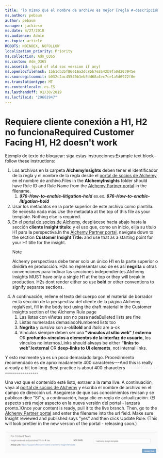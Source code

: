 ```yaml
---
title: 'lo mismo que el nombre de archivo es mejor [regla #-descripción]'
ms.author: pebaum
author: pebaum
manager: jackiesm
ms.date: 4/27/2018
ms.audience: Admin
ms.topic: article
ROBOTS: NOINDEX, NOFOLLOW
localization_priority: Priority
ms.collection: Adm_O365
ms.custom: Adm_O365
ms.assetid: (guid of old soc version if any)
ms.openlocfilehash: 1bb1cb35f06e16a2dc85b7e2642b9fa0d203945e
ms.sourcegitcommit: b032c2ac45540b1eb5dd68a4ec7ce1a5d6922f0e
ms.translationtype: MT
ms.contentlocale: es-ES
ms.lasthandoff: 01/30/2019
ms.locfileid: "29662947"
---
```

# <a name="required-customer-facing-h1-h2-doesnt-work"></a><span data-ttu-id="94803-102">Requiere cliente conexión a H1, H2 no funciona</span><span class="sxs-lookup"><span data-stu-id="94803-102">Required Customer Facing H1, H2 doesn't work</span></span>
<span data-ttu-id="94803-103">Ejemplo de texto de bloquear: siga estas instrucciones:</span><span class="sxs-lookup"><span data-stu-id="94803-103">Example text block - follow these instructions:</span></span>

1. <span data-ttu-id="94803-104">Los archivos en la carpeta **AlchemyInsights** deben tener el identificador de la regla y el nombre de la regla desde el [portal de socios de Alchemy](https://alchemyportal.azurewebsites.net) en el nombre de archivo.</span><span class="sxs-lookup"><span data-stu-id="94803-104">Files in the **AlchemyInsights** folder should have Rule ID and Rule Name from the [Alchemy Partner portal](https://alchemyportal.azurewebsites.net) in the filename.</span></span>
    1. <span data-ttu-id="94803-p101">***976-How-to-enable-litigation-hold*** ex.</span><span class="sxs-lookup"><span data-stu-id="94803-p101">ex. ***976-How-to-enable-litigation-hold***</span></span>
1. <span data-ttu-id="94803-p102">Usar los metadatos en la parte superior de este archivo como plantilla. Se necesita nada más.</span><span class="sxs-lookup"><span data-stu-id="94803-p102">Use the metadata at the top of this file as your template. Nothing else is required.</span></span>
1. <span data-ttu-id="94803-109">En el [portal de socios de Alchemy](https://alchemyportal.azurewebsites.net), desplácese hacia abajo hasta la sección **cliente Insight título:** y el uso que, como un inicio, elija su título H1 para la perspectiva.</span><span class="sxs-lookup"><span data-stu-id="94803-109">In the [Alchemy Partner portal](https://alchemyportal.azurewebsites.net), navigate down to the section **Customer Insight Title:** and use that as a starting point for your H1 title for the insight.</span></span> 
    > [!NOTE]
    > <span data-ttu-id="94803-p103">Alchemy perspectivas debe tener solo un único H1 en la parte superior o dividirá en producción. H2s no representar uso de es así **negrita** u otras convenciones para indicar las secciones independientes.</span><span class="sxs-lookup"><span data-stu-id="94803-p103">Alchemy Insights MUST have only a single H1 at the top or they will break in production. H2s dont render either so use **bold** or other conventions to signify separate sections.</span></span>
1. <span data-ttu-id="94803-112">A continuación, rellene el texto del cuerpo con el material de borrador en la sección de la perspectiva del cliente de la página Alchemy regla</span><span class="sxs-lookup"><span data-stu-id="94803-112">Next, fill in the body text using the draft material in the Customer Insights section of the Alchemy Rule page</span></span>
    1. <span data-ttu-id="94803-113">Las listas con viñetas son no pasa nada</span><span class="sxs-lookup"><span data-stu-id="94803-113">Bulleted lists are fine</span></span>
    1. <span data-ttu-id="94803-114">Listas numeradas demasiado</span><span class="sxs-lookup"><span data-stu-id="94803-114">Numbered lists too</span></span>
    1. <span data-ttu-id="94803-115">**Negrita** y *cursiva* son a-ok</span><span class="sxs-lookup"><span data-stu-id="94803-115">**Bold** and *italic* are a-ok</span></span>
    1. <span data-ttu-id="94803-116">Vínculos siempre deben ser una **"vínculos al sitio web" / externo** OR **profundo-vínculos a elementos de la interfaz de usuario**, los vínculos no internos.</span><span class="sxs-lookup"><span data-stu-id="94803-116">Links should always be either **"links to web"/external** OR **deep-links to UI elements**, not internal links.</span></span>

<span data-ttu-id="94803-p104">Y esto realmente ya es un poco demasiado largo. Procedimiento recomendado es de aproximadamente 400 caracteres---</span><span class="sxs-lookup"><span data-stu-id="94803-p104">And this is really already a bit too long. Best practice is about 400 characters ---------------------------------</span></span>

<span data-ttu-id="94803-p105">Una vez que el contenido esté listo, extraer a la rama live. A continuación, vaya al [portal de socios de Alchemy](https://alchemyportal.azurewebsites.net) y escriba el nombre de archivo en el campo de dirección url. Asegúrese de que sus conocimientos revisan y se publican dice "Sí" y, a continuación, haga clic en regla de actualización. (El aspecto será mejor aspecto en la nueva versión del portal - lanzará pronto.)</span><span class="sxs-lookup"><span data-stu-id="94803-p105">Once your content is ready, pull it to the live branch. Then, go to the [Alchemy Partner portal](https://alchemyportal.azurewebsites.net) and enter the filename into the url field. Make sure Insight reviewed and published says "yes" and then click Update Rule. (This will look prettier in the new version of the portal - releasing soon.)</span></span>

![campo de dirección URL](media/for-content-team.PNG)

